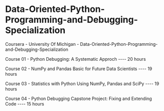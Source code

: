 # Data-Oriented-Python-Programming-and-Debugging-Specialization
Coursera - University Of Michigan - Data-Oriented-Python-Programming-and-Debugging-Specialization

Course 01 - Python Debugging: A Systematic Approch ---- 20 hours

Course 02 - NumPy and Pandas Basic for Future Data Scientists ---- 19 hours

Course 03 - Statistics with Python Using NumPy, Pandas and SciPy ---- 19 hours

Course 04 - Python Debugging Capstone Project: Fixing and Extending Code ---- 15 hours

